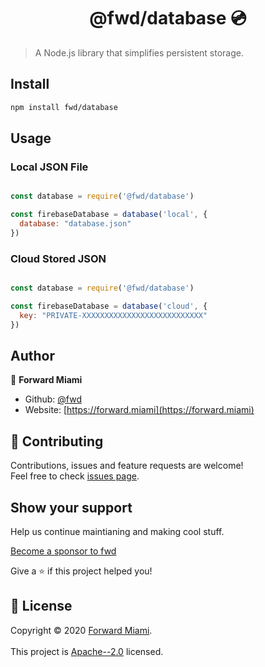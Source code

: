 <h1 align="center">@fwd/database 💿</h1>

> A Node.js library that simplifies persistent storage.

## Install

```sh
npm install fwd/database
```

## Usage

### Local JSON File

```js

const database = require('@fwd/database')

const firebaseDatabase = database('local', {
  database: "database.json"
})

```

### Cloud Stored JSON

```js

const database = require('@fwd/database')

const firebaseDatabase = database('cloud', {
  key: "PRIVATE-XXXXXXXXXXXXXXXXXXXXXXXXXXX"
})

```

## Author

👤  **Forward Miami**

* Github: [@fwd](https://github.com/fwd)
* Website: [https://forward.miami](https://forward.miami)

## 🤝 Contributing

Contributions, issues and feature requests are welcome!<br />Feel free to check [issues page](https://github.com/fwd/render/issues).

## Show your support

Help us continue maintianing and making cool stuff.

[Become a sponsor to fwd](https://github.com/sponsors/fwd)

Give a ⭐️ if this project helped you!

## 📝 License

Copyright © 2020 [Forward Miami](https://forward.miami).
<br />
<br />
This project is [Apache--2.0](https://github.com/forwardmiami/render/blob/master/LICENSE) licensed.
